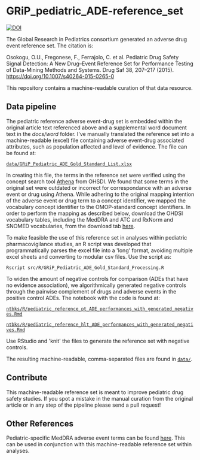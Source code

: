 # GRiP\_pediatric\_ADE-reference\_set

[![DOI](https://zenodo.org/badge/298087617.svg)](https://zenodo.org/badge/latestdoi/298087617)

The Global Research in Pediatrics consortium generated an adverse drug event reference set. The citation is:

Osokogu, O.U., Fregonese, F., Ferrajolo, C. et al. Pediatric Drug Safety Signal Detection: A New Drug–Event Reference Set for Performance Testing of Data-Mining Methods and Systems. Drug Saf 38, 207–217 (2015). https://doi.org/10.1007/s40264-015-0265-0

This repository contains a machine-readable curation of that data resource.


## Data pipeline

The pediatric reference adverse event-drug set is embedded within the original article text referenced above and a supplemental word document text in the *docs/word* folder. I've manually translated the reference set into a machine-readable (excel) file containing adverse event-drug associated attributes, such as population affected and level of evidence. The file can be found at:

[`data/GRiP_Pediatric_ADE_Gold_Standard_List.xlsx`](data/GRiP_Pediatric_ADE_Gold_Standard_List.xlsx)

In creating this file, the terms in the reference set were verified using the concept search tool [Athena](http://athena.ohdsi.org/search-terms/terms) from OHSDI. We found that some terms in the original set were outdated or incorrect for correspondance with an adverse event or drug using Athena. While adhering to the original mapping intention of the adverse event or drug term to a concept identifier, we mapped the vocabulary concept identifier to the OMOP-standard concept identifiers. In order to perform the mapping as described below, download the OHDSI vocabulary tables, including the MedDRA and ATC and RxNorm and SNOMED vocabularies, from the download tab [here](https://athena.ohdsi.org/vocabulary/list).

To make feasible the use of this reference set in analyses within pediatric pharmacovigilance studies, an R script was developed that programmatically parses the excel file into a 'long' format, avoiding multiple excel sheets and converting to modular csv files. Use the script as:

`Rscript src/R/GRiP_Pediatric_ADE_Gold_Standard_Processing.R`

To widen the amount of negative controls for comparison (ADEs that have no evidence association), we algorithmically generated negative controls through the pairwise complement of drugs and adverse events in the positive control ADEs. The notebook with the code is found at:

[`ntbks/R/pediatric_reference_pt_ADE_performances_with_generated_negatives.Rmd`](ntbks/R/pediatric_reference_pt_ADE_performances_with_generated_negatives.Rmd)

[`ntbks/R/pediatric_reference_hlt_ADE_performances_with_generated_negatives.Rmd`](`ntbks/R/pediatric_reference_hlt_ADE_performances_with_generated_negatives.Rmd`)

Use RStudio and 'knit' the files to generate the reference set with negative controls.

The resulting machine-readable, comma-separated files are found in [`data/`](data/).

## Contribute

This machine-readable reference set is meant to improve pediatric drug safety studies. If you spot a mistake in the manual curation from the original article or in any step of the pipeline please send a pull request!

## Other References

Pediatric-specific MedDRA adverse event terms can be found [here](https://www.meddra.org/paediatric-and-gender-adverse-event-term-lists). This can be used in conjunction with this machine-readable reference set within analyses.
